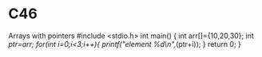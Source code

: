 
# C46
Arrays with pointers
#include <stdio.h>
int main() {
    int arr[]={10,20,30};
    int *ptr=arr;
    for(int i=0;i<3;i++){
        printf("element %d\n",*(ptr+i));
    }
    return 0;
}
